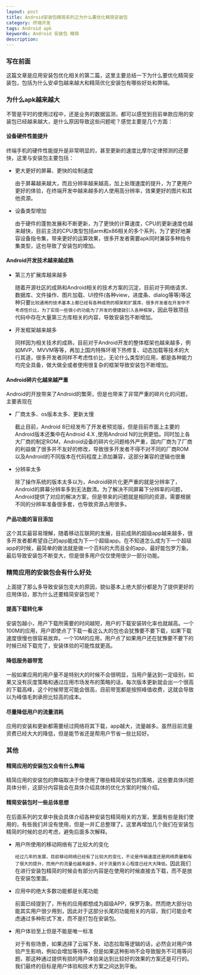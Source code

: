 ```yaml
---
layout: post
title: Android安装包精简系列之为什么要优化精简安装包
category: 终端开发
tags: Android apk
keywords: Android 安装包 精简
description: 
---
```


### 写在前面

这篇文章是应用安装包优化相关的第二篇，这里主要总结一下为什么要优化精简安装包，包括为什么安卓包越来越大和精简优化安装包有哪些好处和弊端。

### 为什么apk越来越大

不管是平时的使用过程中，还是业务的数据监测，都可以感觉到目前单款应用的安装包已经越来越大，是什么原因导致这些问题呢？感觉主要是几个方面：

#### 设备硬件性能提升

终端手机的硬件性能提升是非常明显的，甚至更新的速度比摩尔定律预测的还要快，这里与安装包主要包括：

- 更大更好的屏幕、更快的绘制速度

	由于屏幕越来越大，而且分辨率越来越高，加上处理速度的提升，为了更用户更好的体验，在终端开发中越来越多的人使用高分辨率，效果更好的图片和其他资源。

- 设备类型增加

	由于硬件的蓬勃发展和不断更新，为了更快的计算速度，CPU的更新速度也越来越快，目前主流的CPU类型包括arm和x86相关的多个系列，为了更好地兼容设备指令集，带来更好的运算效果，很多开发者需要apk同时兼容多种指令集类型，这也导致了安装包的增加。

#### Android开发技术越来越成熟

- 第三方扩展库越来越多

	随着开源社区的成熟和Android相关的技术方案的沉淀，目前对于网络请求、数据库、文件操作、图片加载、UI控件(各种view，进度条、dialog等等)等这种只要`比较通用的技术基本上都已经有各种成熟的框架和扩展库，很多开发者在开发中不考虑性价比，为了实现一些很小的功能为了开发的便捷就引入各种框架`，因此导致项目代码中存在大量第三方库相关的内容，导致安装包不断增加。

- 开发框架越来越多

	同样因为相关技术的成熟，目前对于Android开发的整体框架也越来越多，例如MVP、MVVM等等，再加上国内特殊环境下热修复、动态加载等技术的大行其道，很多开发者同样不考虑性价比，无论什么类型的应用，都是各种能力均完全具备，做大做全或者使用很复杂的框架导致安装包不断增加。

#### Android碎片化越来越严重

Android的开放带来了Android的繁荣，但是也带来了非常严重的碎片化的问题，主要表现在

- 厂商太多、os版本太多、更新太慢

	截止目前，Android 8已经发布了开发者预览版，但是目前市面上主要的Android版本还集中在Android 4.X ,使用Android N的比例更低。同时加上各大厂商的制定ROM，Android设备的碎片化问题格外严重，国内厂商为了厂商的利益做了很多并不友好的修改，导致很多开发者不得不对不同的厂商ROM以及Android的不同版本在代码程度上添加兼容，这部分兼容的逻辑也很重

- 分辨率太多

	除了操作系统的版本太多以为，Android碎片化更严重的就是分辨率了，Android的屏幕分辨率多到无法数清。为了解决不同屏幕下分辨率的问题，Android提供了对应的解决方案，但是带来的问题就是相同的资源，需要根据不同的分辨率准备很多套，也导致资源占用很多。

#### 产品功能的盲目添加

这个其实最容易理解，随着移动互联网的发展，目前成熟的超级app越来越多，很多开发者都希望自己的app能成为下一个超级app。在不知道怎么成为下一个超级app的时候，最简单的做法就是做一个百科的大而且全的app，最好能包罗万象。最后导致安装包不断变大，但是很多用户仅仅使用很少一部分功能。

### 精简应用的安装包会有什么好处

上面提了那么多导致安装包变大的原因，貌似基本上绝大部分都是为了提供更好的应用体验，那为什么还要精简安装包呢？

#### 提高下载转化率

安装包越小，用户下载所需要的时间越短，用户的下载安装转化率也就越高。一个100M的应用，用户即使点了下载一看这么大的包也会犹豫要不要下载，如果下载速度很慢也很容易放弃。一个10M的应用，用户点了如果用户还在犹豫要不要下的时候已经下载完了，安装体验的可能性就更高。

#### 降低服务器带宽

一般如果应用的用户量不是特别大的时候不会很明显，当用户量达到一定级别，如果又没有灰度策略和通过应用市场发布的策略的话，每次版本更新就会出一个很高的下载高峰，这个时候带宽可能会很高，目前带宽都是按照峰值收费，这就会导致以为峰值毛刺承担比较高的成本。

#### 尽量降低用户的流量消耗

应用的安装和更新都需要经过网络将其下载，app越大，流量越多。虽然目前流量资费已经大大的降低，但是能节省还是帮用户节省一些比较好。

### 其他

#### 精简应用的安装包又会有什么弊端

精简应用的安装包的弊端取决于你使用了哪些精简安装包的策略，这些要具体问题具体分析，这部分内容我会在具体介绍具体的优化方案的时候介绍。

#### 精简安装包时一些总体思想

在后面系列的文章中我会具体介绍各种安装包精简相关的方案，里面有些是我们使用的，有些我们并没有使用，但是一并汇总整理了。这里再增加几个我们在安装包精简的时候的总的考虑，避免后面多次解释。

- 用户所使用的移动网络有了比较大的变化

	`经过几年的发展，目前移动网络已经有了比较大的变化，不论是传输速度还是网络质量都有了很大的提升，而用户的流量也越来越多，对于流量的关心程度已经大大降低。`因此我们在进行安装包精简的时候会有部分内容是在使用的时候直接去下载，而不是放在安装包里面。

- 应用中的绝大多数功能都是长尾功能 

 	前面已经提到了，所有的应用都想成为超级APP，保罗万象。然而绝大部分功能其实用户很少用到，因此对于这部分长尾的功能相关的内容，我们可能会考虑通过多种形式下发，而不是打包在安装包。
 	
- 用户体验至上但是不能是唯一标准

	对于有些场景，如果选择了云端下发、动态拉取等逻辑的话，必然会对用户体验产生影响，例如会增加等待等，但是如果这种影响不会导致服务不可用等问题，那这种通过提供有损的用户体验来达到比较好的效果的方案还是可行的。我们最终的目标是用户体验和技术方案之间达到平衡。	

